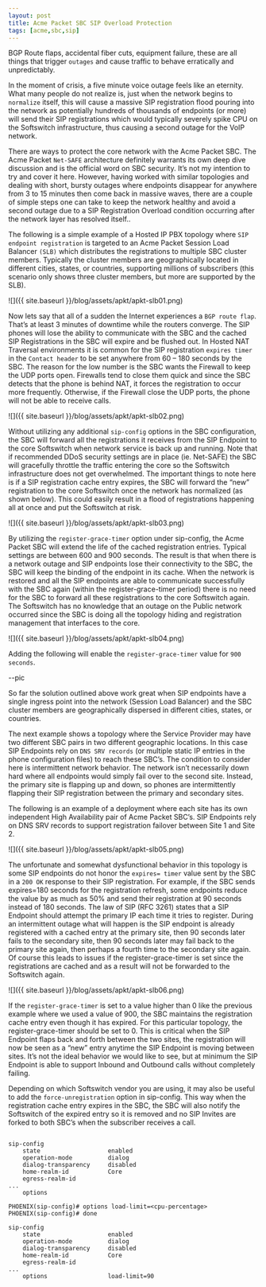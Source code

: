 ```yaml
---
layout: post
title: Acme Packet SBC SIP Overload Protection 
tags: [acme,sbc,sip]
---
```

BGP Route flaps, accidental fiber cuts, equipment failure, these are all things that trigger `outages` and cause traffic to behave erratically and unpredictably. 

<!--more-->

In the moment of crisis, a five minute voice outage feels like an eternity. What many people do not realize is, just when the network begins to `normalize` itself, this will cause a massive SIP registration flood pouring into the network as potentially hundreds of thousands of endpoints (or more) will send their SIP registrations which would typically severely spike CPU on the Softswitch infrastructure, thus causing a second outage for the VoIP network.

There are ways to protect the core network with the Acme Packet SBC. The Acme Packet `Net-SAFE` architecture definitely warrants its own deep dive discussion and is the official word on SBC security. It’s not my intention to try and cover it here. However, having worked with similar topologies and dealing with short, bursty outages where endpoints disappear for anywhere from 3 to 15 minutes then come back in massive waves, there are a couple of simple steps one can take to keep the network healthy and avoid a second outage due to a SIP Registration Overload condition occurring after the network layer has resolved itself..

The following is a simple example of a Hosted IP PBX topology where `SIP endpoint registration` is targeted to an Acme Packet Session Load Balancer `(SLB)` which distributes the registrations to multiple SBC cluster members. Typically the cluster members are geographically located in different cities, states, or countries, supporting millions of subscribers (this scenario only shows three cluster members, but more are supported by the SLB).

![]({{ site.baseurl }}/blog/assets/apkt/apkt-slb01.png)

Now lets say that all of a sudden the Internet experiences a `BGP route flap`. That’s at least 3 minutes of downtime while the routers converge. The SIP phones will lose the ability to communicate with the SBC and the cached SIP Registrations in the SBC will expire and be flushed out. In Hosted NAT Traversal environments it is common for the SIP registration `expires timer` in the `Contact header` to be set anywhere from 60 – 180 seconds by the SBC.  The reason for the low number is the SBC wants the Firewall to keep the UDP ports open. Firewalls tend to close them quick and since the SBC detects that the phone is behind NAT, it forces the registration to occur more frequently. Otherwise, if the Firewall close the UDP ports, the phone will not be able to receive calls.

![]({{ site.baseurl }}/blog/assets/apkt/apkt-slb02.png)

Without utilizing any additional `sip-config` options in the SBC configuration, the SBC will forward all the registrations it receives from the SIP Endpoint to the core Softswitch when network service is back up and running. Note that if recommended DDoS security settings are in place (ie. Net-SAFE) the SBC will gracefully throttle the traffic entering the core so the Softswitch infrastructure does not get overwhelmed. The important things to note here is if a SIP registration cache entry expires, the SBC will forward the “new” registration to the core Softswitch once the network has normalized (as shown below). This could easily result in a flood of registrations happening all at once and put the Softswitch at risk.

![]({{ site.baseurl }}/blog/assets/apkt/apkt-slb03.png)

By utilizing the `register-grace-timer` option under sip-config, the Acme Packet SBC will extend the life of the cached registration entries. Typical settings are between 600 and 900 seconds. The result is that when there is a network outage and SIP endpoints lose their connectivity to the SBC, the SBC will keep the binding of the endpoint in its cache. When the network is restored and all the SIP endpoints are able to communicate successfully with the SBC again (within the register-grace-timer period) there is no need for the SBC to forward all these registrations to the core Softswitch again. The Softswitch has no knowledge that an outage on the Public network occurred since the SBC is doing all the topology hiding and registration management that interfaces to the core.

![]({{ site.baseurl }}/blog/assets/apkt/apkt-slb04.png)

Adding the following will enable the `register-grace-timer` value for `900 seconds`.

--pic

So far the solution outlined above work great when SIP endpoints have a single ingress point into the network (Session Load Balancer) and the SBC cluster members are geographically dispersed in different cities, states, or countries.

The next example shows a topology where the Service Provider may have two different SBC pairs in two different geographic locations. In this case SIP Endpoints rely on `DNS SRV records` (or multiple static IP entries in the phone configuration files) to reach these SBC’s. The condition to consider here is intermittent network behavior. The network isn’t necessarily down hard where all endpoints would simply fail over to the second site. Instead, the primary site is flapping up and down, so phones are intermittently flapping their SIP registration between the primary and secondary sites.

The following is an example of a deployment where each site has its own independent High Availability pair of Acme Packet SBC’s. SIP Endpoints rely on DNS SRV records to support registration failover between Site 1 and Site 2.

![]({{ site.baseurl }}/blog/assets/apkt/apkt-slb05.png)

The unfortunate and somewhat dysfunctional behavior in this topology is some SIP endpoints do not honor the `expires= timer` value sent by the SBC in a `200 OK` response to their SIP registration. For example, if the SBC sends expires=180 seconds for the registration refresh, some endpoints reduce the value by as much as 50% and  send their registration at 90 seconds instead of 180 seconds. The law of SIP (RFC 3261) states that a SIP Endpoint should attempt the primary IP each time it tries to register. During an intermittent outage what will happen is the SIP endpoint is already registered with a cached entry at the primary site, then 90 seconds later fails to the secondary site, then 90 seconds later may fail back to the primary site again, then perhaps a fourth time to the secondary site again. Of course this leads to issues if the register-grace-timer is set since the registrations are cached and as a result will not be forwarded to the Softswitch again.

![]({{ site.baseurl }}/blog/assets/apkt/apkt-slb06.png)

If the `register-grace-timer` is set to a value higher than 0 like the previous example where we used a value of 900, the SBC maintains the registration cache entry even though it has expired. For this particular topology, the register-grace-timer should be set to 0. This is critical when the SIP Endpoint flaps back and forth between the two sites, the registration will now be seen as a “new” entry anytime the SIP Endpoint is moving between sites. It’s not the ideal behavior we would like to see, but at minimum the SIP Endpoint is able to support Inbound and Outbound calls without completely failing.

Depending on which Softswitch vendor you are using, it may also be useful to add the `force-unregistration` option in sip-config. This way when the registration cache entry expires in the SBC, the SBC will also notify the Softswitch of the expired entry so it is removed and no SIP Invites are forked to both SBC’s when the subscriber receives a call.

```text

sip-config
    state                   enabled
    operation-mode          dialog
    dialog-transparency     disabled
    home-realm-id           Core
    egress-realm-id         
...
    options

PHOENIX(sip-config)# options load-limit=<cpu-percentage>
PHOENIX(sip-config)# done

sip-config
    state                   enabled
    operation-mode          dialog
    dialog-transparency     disabled
    home-realm-id           Core
    egress-realm-id
...
    options                 load-limit=90

```

